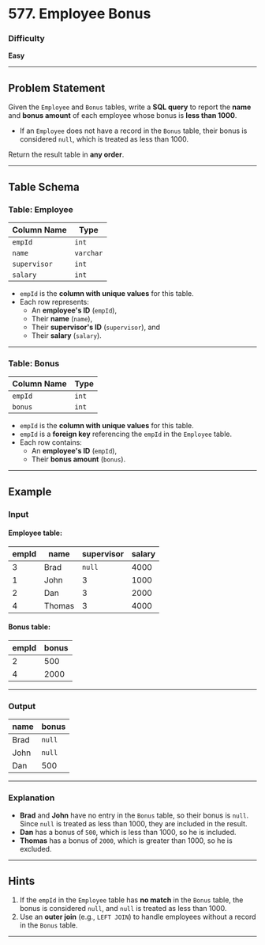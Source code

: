 # 577. Employee Bonus

### Difficulty
**Easy**

---

## Problem Statement

Given the `Employee` and `Bonus` tables, write a **SQL query** to report the **name** and **bonus amount** of each employee whose bonus is **less than 1000**.

- If an `Employee` does not have a record in the `Bonus` table, their bonus is considered `null`, which is treated as less than 1000.

Return the result table in **any order**.

---

## Table Schema

### **Table: Employee**
| Column Name | Type    |
|-------------|---------|
| `empId`     | `int`   |
| `name`      | `varchar` |
| `supervisor`| `int`   |
| `salary`    | `int`   |

- `empId` is the **column with unique values** for this table.
- Each row represents:
  - An **employee's ID** (`empId`),
  - Their **name** (`name`),
  - Their **supervisor's ID** (`supervisor`), and
  - Their **salary** (`salary`).

---

### **Table: Bonus**
| Column Name | Type |
|-------------|------|
| `empId`     | `int` |
| `bonus`     | `int` |

- `empId` is the **column with unique values** for this table.
- `empId` is a **foreign key** referencing the `empId` in the `Employee` table.
- Each row contains:
  - An **employee's ID** (`empId`),
  - Their **bonus amount** (`bonus`).

---

## Example

### **Input**
#### **Employee table:**
| empId | name   | supervisor | salary |
|-------|--------|------------|--------|
| 3     | Brad   | `null`     | 4000   |
| 1     | John   | 3          | 1000   |
| 2     | Dan    | 3          | 2000   |
| 4     | Thomas | 3          | 4000   |

#### **Bonus table:**
| empId | bonus |
|-------|-------|
| 2     | 500   |
| 4     | 2000  |

---

### **Output**
| name   | bonus |
|--------|-------|
| Brad   | `null` |
| John   | `null` |
| Dan    | 500   |

---

### **Explanation**
- **Brad** and **John** have no entry in the `Bonus` table, so their bonus is `null`.  
  Since `null` is treated as less than 1000, they are included in the result.
- **Dan** has a bonus of `500`, which is less than 1000, so he is included.
- **Thomas** has a bonus of `2000`, which is greater than 1000, so he is excluded.

---

## **Hints**
1. If the `empId` in the `Employee` table has **no match** in the `Bonus` table, the bonus is considered `null`, and `null` is treated as less than 1000.
2. Use an **outer join** (e.g., `LEFT JOIN`) to handle employees without a record in the `Bonus` table.

---

